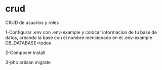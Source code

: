 # crud

CRUD de usuarios y roles

<p>1-Configurar .env con .env-example y colocar informacion de tu base de datos, creando la base con el nombre mencionado en el .env-example DB_DATABASE=todos</p>
<p>2-Composer install</p>
<p>3-php artisan migrate</p>
